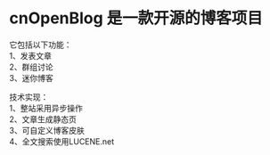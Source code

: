 cnOpenBlog 是一款开源的博客项目
====
它包括以下功能：<br>
1、发表文章<br>
2、群组讨论<br>
3、迷你博客

技术实现：<br>
1、整站采用异步操作<br>
2、文章生成静态页<br>
3、可自定义博客皮肤<br>
4、全文搜索使用LUCENE.net